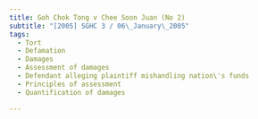 ```yaml
---
title: Goh Chok Tong v Chee Soon Juan (No 2)
subtitle: "[2005] SGHC 3 / 06\_January\_2005"
tags:
  - Tort
  - Defamation
  - Damages
  - Assessment of damages
  - Defendant alleging plaintiff mishandling nation\'s funds
  - Principles of assessment
  - Quantification of damages

---
```


